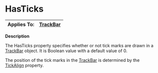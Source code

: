 




<h1 class="heading"><span class="name">HasTicks</span></h1>

| Applies To: | [TrackBar](../a-z/trackbar.md) |
| --- | ---  |


**Description**


The HasTicks property specifies whether or not tick marks are drawn in a [TrackBar](../a-z/trackbar.md) object. It is Boolean value with a default value of 0.


The position of the tick marks in the [TrackBar](../a-z/trackbar.md) is determined by the [TickAlign](../a-z/tickalign.md) property.



